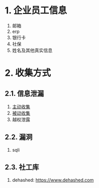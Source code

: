 # 1. 企业员工信息

1. 邮箱
2. erp
3. 银行卡
4. 社保
5. 姓名及其他真实信息

# 2. 收集方式

## 2.1. 信息泄漏

1. [主动收集](渗透测试-信息收集/目标IT资产-主动收集.md)
2. [被动收集](渗透测试-信息收集/目标IT资产-被动收集.md)
3. 越权泄露

## 2.2. 漏洞

1. sqli

## 2.3. 社工库

1. dehashed: https://www.dehashed.com
